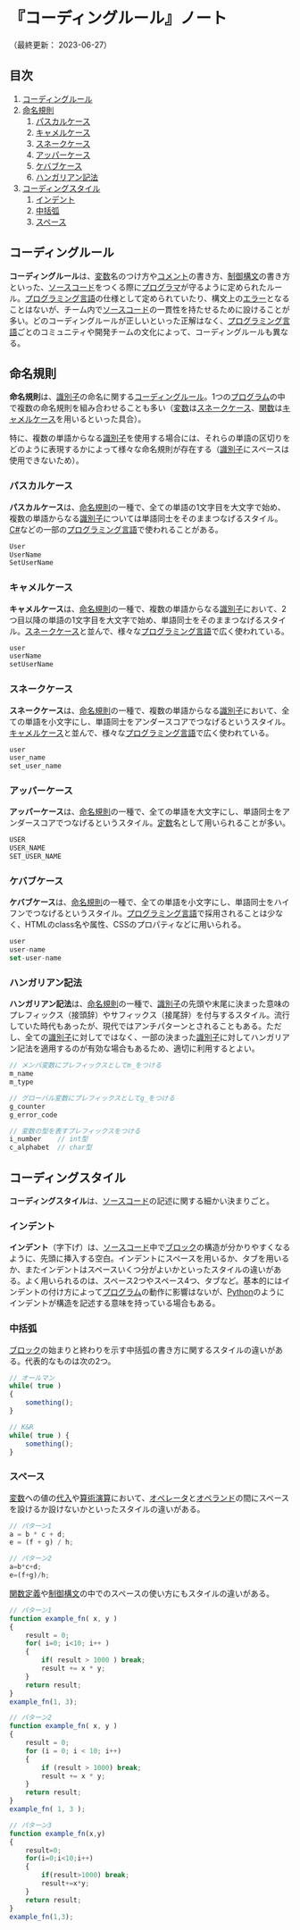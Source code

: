 # 『コーディングルール』ノート

（最終更新： 2023-06-27）


## 目次

1. [コーディングルール](#コーディングルール)
1. [命名規則](#命名規則)
	1. [パスカルケース](#パスカルケース)
	1. [キャメルケース](#キャメルケース)
	1. [スネークケース](#スネークケース)
	1. [アッパーケース](#アッパーケース)
	1. [ケバブケース](#ケバブケース)
	1. [ハンガリアン記法](#ハンガリアン記法)
1. [コーディングスタイル](#コーディングスタイル)
	1. [インデント](#インデント)
	1. [中括弧](#中括弧)
	1. [スペース](#スペース)


## コーディングルール

**コーディングルール**は、[変数](./variable.md#変数)名のつけ方や[コメント](./programming.md#コメント)の書き方、[制御構文](./control_flow.md#制御フロー)の書き方といった、[ソースコード](./programming.md#ソースコード)をつくる際に[プログラマ](./programming.md#プログラマ)が守るように定められたルール。[プログラミング言語](./programming.md#プログラミング言語)の仕様として定められていたり、構文上の[エラー](./programming.md#エラー)となることはないが、チーム内で[ソースコード](./programming.md#ソースコード)の一貫性を持たせるために設けることが多い。どのコーディングルールが正しいといった正解はなく、[プログラミング言語](./programming.md#プログラミング言語)ごとのコミュニティや開発チームの文化によって、コーディングルールも異なる。


## 命名規則

**命名規則**は、[識別子](./programming.md#識別子)の命名に関する[コーディングルール](#コーディングルール)。1つの[プログラム](./programming.md#プログラム)の中で複数の命名規則を組み合わせることも多い（[変数](./variable.md#変数)は[スネークケース](#スネークケース)、[関数](./function.md#関数)は[キャメルケース](#キャメルケース)を用いるといった具合）。

特に、複数の単語からなる[識別子](./programming.md#識別子)を使用する場合には、それらの単語の区切りをどのように表現するかによって様々な命名規則が存在する（[識別子](./programming.md#識別子)にスペースは使用できないため）。

### パスカルケース

**パスカルケース**は、[命名規則](#命名規則)の一種で、全ての単語の1文字目を大文字で始め、複数の単語からなる[識別子](./programming.md#識別子)については単語同士をそのままつなげるスタイル。[C#](./programming_language.md#c-1)などの一部の[プログラミング言語](./programming.md#プログラミング言語)で使われることがある。

```js
User
UserName
SetUserName
```

### キャメルケース

**キャメルケース**は、[命名規則](#命名規則)の一種で、複数の単語からなる[識別子](./programming.md#識別子)において、2つ目以降の単語の1文字目を大文字で始め、単語同士をそのままつなげるスタイル。[スネークケース](#スネークケース)と並んで、様々な[プログラミング言語](./programming.md#プログラミング言語)で広く使われている。

```js
user
userName
setUserName
```

### スネークケース

**スネークケース**は、[命名規則](#命名規則)の一種で、複数の単語からなる[識別子](./programming.md#識別子)において、全ての単語を小文字にし、単語同士をアンダースコアでつなげるというスタイル。[キャメルケース](#キャメルケース)と並んで、様々な[プログラミング言語](./programming.md#プログラミング言語)で広く使われている。

```js
user
user_name
set_user_name
```

### アッパーケース

**アッパーケース**は、[命名規則](#命名規則)の一種で、全ての単語を大文字にし、単語同士をアンダースコアでつなげるというスタイル。[定数](./variable.md#定数)名として用いられることが多い。

```js
USER
USER_NAME
SET_USER_NAME
```

### ケバブケース

**ケバブケース**は、[命名規則](#命名規則)の一種で、全ての単語を小文字にし、単語同士をハイフンでつなげるというスタイル。[プログラミング言語](./programming.md#プログラミング言語)で採用されることは少なく、HTMLのclass名や属性、CSSのプロパティなどに用いられる。

```js
user
user-name
set-user-name
```

### ハンガリアン記法

**ハンガリアン記法**は、[命名規則](#命名規則)の一種で、[識別子](./programming.md#識別子)の先頭や末尾に決まった意味のプレフィックス（接頭辞）やサフィックス（接尾辞）を付与するスタイル。流行していた時代もあったが、現代ではアンチパターンとされることもある。ただし、全ての[識別子](./programming.md#識別子)に対してではなく、一部の決まった[識別子](./programming.md#識別子)に対してハンガリアン記法を適用するのが有効な場合もあるため、適切に利用するとよい。

```js
// メンバ変数にプレフィックスとしてm_をつける
m_name
m_type

// グローバル変数にプレフィックスとしてg_をつける
g_counter
g_error_code

// 変数の型を表すプレフィックスをつける
i_number    // int型
c_alphabet  // char型
```


## コーディングスタイル

**コーディングスタイル**は、[ソースコード](./programming.md#ソースコード)の記述に関する細かい決まりごと。

### インデント

**インデント**（字下げ）は、[ソースコード](./programming.md#ソースコード)中で[ブロック](./control_flow.md#ブロック)の構造が分かりやすくなるように、先頭に挿入する空白。インデントにスペースを用いるか、タブを用いるか、またインデントはスペースいくつ分がよいかといったスタイルの違いがある。よく用いられるのは、スペース2つやスペース4つ、タブなど。基本的にはインデントの付け方によって[プログラム](./programming.md#プログラム)の動作に影響はないが、[Python](./programming_language.md#python)のようにインデントが構造を記述する意味を持っている場合もある。

### 中括弧

[ブロック](./control_flow.md#ブロック)の始まりと終わりを示す中括弧の書き方に関するスタイルの違いがある。代表的なものは次の2つ。

```js
// オールマン
while( true )
{
    something();
}

// K&R
while( true ) {
    something();
}
```

### スペース

[変数](./variable.md#変数)への値の[代入](./variable.md#代入)や[算術演算](./operation.md#算術演算)において、[オペレータ](./operation.md#演算)と[オペランド](./operation.md#演算)の間にスペースを設けるか設けないかといったスタイルの違いがある。

```js
// パターン1
a = b * c + d;
e = (f + g) / h;

// パターン2
a=b*c+d;
e=(f+g)/h;
```

[関数定義](./function.md#関数定義)や[制御構文](./control_flow.md#制御構文)の中でのスペースの使い方にもスタイルの違いがある。

```js
// パターン1
function example_fn( x, y )
{
    result = 0;
    for( i=0; i<10; i++ )
    {
        if( result > 1000 ) break;
        result += x * y;
    }
    return result;
}
example_fn(1, 3);

// パターン2
function example_fn( x, y )
{
    result = 0;
    for (i = 0; i < 10; i++)
    {
        if (result > 1000) break;
        result += x * y;
    }
    return result;
}
example_fn( 1, 3 );

// パターン3
function example_fn(x,y)
{
    result=0;
    for(i=0;i<10;i++)
    {
        if(result>1000) break;
        result+=x*y;
    }
    return result;
}
example_fn(1,3);
```
